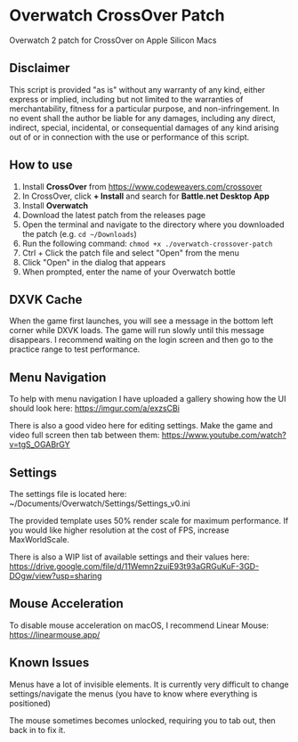 # Overwatch CrossOver Patch

Overwatch 2 patch for CrossOver on Apple Silicon Macs

## Disclaimer

This script is provided "as is" without any warranty of any kind, either express
or implied, including but not limited to the warranties of merchantability,
fitness for a particular purpose, and non-infringement. In no event shall the
author be liable for any damages, including any direct, indirect, special,
incidental, or consequential damages of any kind arising out of or in connection
with the use or performance of this script.

## How to use

1. Install **CrossOver** from https://www.codeweavers.com/crossover
2. In CrossOver, click **+ Install** and search for **Battle.net Desktop App**
3. Install **Overwatch**
4. Download the latest patch from the releases page
5. Open the terminal and navigate to the directory where you downloaded the
   patch (e.g. `cd ~/Downloads`)
6. Run the following command: `chmod +x ./overwatch-crossover-patch`
7. Ctrl + Click the patch file and select "Open" from the menu
8. Click "Open" in the dialog that appears
9. When prompted, enter the name of your Overwatch bottle

## DXVK Cache

When the game first launches, you will see a message in the bottom left corner
while DXVK loads. The game will run slowly until this message disappears. I
recommend waiting on the login screen and then go to the practice range to test
performance.

## Menu Navigation

To help with menu navigation I have uploaded a gallery showing how the UI should
look here: https://imgur.com/a/exzsCBi

There is also a good video here for editing settings. Make the game and video
full screen then tab between them: https://www.youtube.com/watch?v=tgS_OGABrGY

## Settings

The settings file is located here:
~/Documents/Overwatch/Settings/Settings_v0.ini

The provided template uses 50% render scale for maximum performance. If you
would like higher resolution at the cost of FPS, increase MaxWorldScale.

There is also a WIP list of available settings and their values here:
https://drive.google.com/file/d/11Wemn2zuiE93t93aGRGuKuF-3GD-DOgw/view?usp=sharing

## Mouse Acceleration

To disable mouse acceleration on macOS, I recommend Linear Mouse:
https://linearmouse.app/

## Known Issues

Menus have a lot of invisible elements. It is currently very difficult to change
settings/navigate the menus (you have to know where everything is positioned)

The mouse sometimes becomes unlocked, requiring you to tab out, then back in to
fix it.
